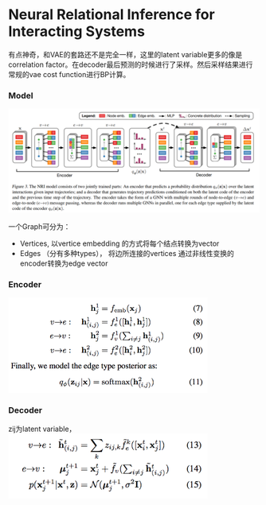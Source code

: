 # Neural Relational Inference for Interacting Systems

有点神奇，和VAE的套路还不是完全一样，这里的latent variable更多的像是correlation factor。在decoder最后预测的时候进行了采样。然后采样结果进行常规的vae cost function进行BP计算。

### Model
<img src="architecture.png" alt="architecture" width="600"/>

一个Graph可分为：
+ Vertices, 以vertice embedding 的方式将每个结点转换为vector
+ Edges （分有多种types）， 将边所连接的vertices 通过非线性变换的encoder转换为edge vector

### Encoder
<img src="encoder.png" alt="encoder" width="400"/>

### Decoder  
zij为latent variable，
<img src="decoder.png" alt="decoder" width="400"/>